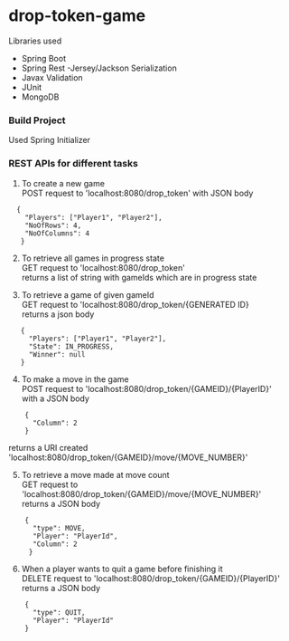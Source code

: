 # drop-token-game

Libraries used
- Spring Boot
- Spring Rest
-Jersey/Jackson Serialization
- Javax Validation
- JUnit
- MongoDB

### Build Project
Used Spring Initializer

### REST APIs for different tasks
1. To create a new game  
POST request to 'localhost:8080/drop_token'   with JSON body    
```
  {  
    "Players": ["Player1", "Player2"],  
    "NoOfRows": 4,  
    "NoOfColumns": 4  
   }  
```   
2. To retrieve all games in progress state  
 GET request to 'localhost:8080/drop_token'  
 returns a list of string with gameIds which are in progress state  
 
3. To retrieve a game of given gameId  
 GET request to 'localhost:8080/drop_token/{GENERATED ID}  
 returns a json body  
 ```
    {  
      "Players": ["Player1", "Player2"],
      "State": IN_PROGRESS,  
      "Winner": null  
    }  
 ```
 
4. To make a move in the game  
POST request to 'localhost:8080/drop_token/{GAMEID}/{PlayerID}'  
with a JSON body    
```
    {  
      "Column": 2  
    }
```
returns a URI created 'localhost:8080/drop_token/{GAMEID}/move/{MOVE_NUMBER}'

5. To retrieve a move made at move count  
GET request to 'localhost:8080/drop_token/{GAMEID}/move/{MOVE_NUMBER}'  
returns a JSON body    
```
    {  
      "type": MOVE,  
      "Player": "PlayerId",  
      "Column": 2  
     }  
 ```
 
6. When a player wants to quit a game before finishing it  
DELETE request to 'localhost:8080/drop_token/{GAMEID}/{PlayerID}'  
returns a JSON body  
```
    {  
      "type": QUIT,  
      "Player": "PlayerId"  
    }  
 ```
